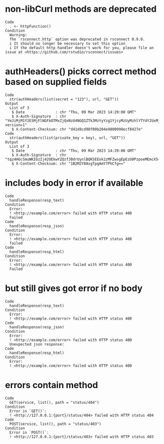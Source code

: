 # non-libCurl methods are deprecated

    Code
      . <- httpFunction()
    Condition
      Warning:
      The `rsconnect.http` option was deprecated in rsconnect 0.9.0.
      i It should no longer be necessary to set this option
      i If the default http handler doesn't work for you, please file an issue at <https://github.com/rstudio/rsconnect/issues>

# authHeaders() picks correct method based on supplied fields

    Code
      str(authHeaders(list(secret = "123"), url, "GET"))
    Output
      List of 3
       $ Date              : chr "Thu, 09 Mar 2023 14:29:00 GMT"
       $ X-Auth-Signature  : chr "YmJiMjM1Y2E5MjFlNGFkOTMxZjQxNzU4NGQ1ZTk3MzYyYzg1YjcyMzUyMzhlYTY4Y2UxMjI1MzJkZWE1MDA3NQ==; version=1"
       $ X-Content-Checksum: chr "d41d8cd98f00b204e9800998ecf8427e"
    Code
      str(authHeaders(list(private_key = key), url, "GET"))
    Output
      List of 3
       $ Date              : chr "Thu, 09 Mar 2023 14:29:00 GMT"
       $ X-Auth-Signature  : chr "tqz4HGcSmuWKIGzIj42OEkwYZQzfJBdrUynlBQKSEEok2zMFZwsgEpEzU8PzpoeMEmcX5+Cr1IuDLLASz0ivAQ=="
       $ X-Content-Checksum: chr "1B2M2Y8AsgTpgAmY7PhCfg=="

# includes body in error if available

    Code
      handleResponse(resp_text)
    Condition
      Error:
      ! <http://example.com/error> failed with HTTP status 400
      Failed
    Code
      handleResponse(resp_json)
    Condition
      Error:
      ! <http://example.com/error> failed with HTTP status 400
      failed
    Code
      handleResponse(resp_html)
    Condition
      Error:
      ! <http://example.com/error> failed with HTTP status 400
      Failed

# but still gives got error if no body

    Code
      handleResponse(resp_text)
    Condition
      Error:
      ! <http://example.com/error> failed with HTTP status 400
    Code
      handleResponse(resp_json)
    Condition
      Error:
      ! <http://example.com/error> failed with HTTP status 400
      Unexpected json response:
    Code
      handleResponse(resp_html)
    Condition
      Error:
      ! <http://example.com/error> failed with HTTP status 400

# errors contain method

    Code
      GET(service, list(), path = "status/404")
    Condition
      Error in `GET()`:
      ! <http://127.0.0.1:{port}/status/404> failed with HTTP status 404
    Code
      POST(service, list(), path = "status/403")
    Condition
      Error in `POST()`:
      ! <http://127.0.0.1:{port}/status/403> failed with HTTP status 403

